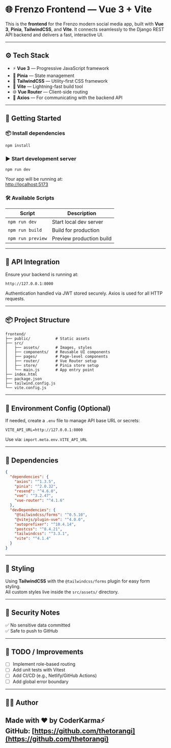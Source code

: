 # 🌐 Frenzo Frontend — Vue 3 + Vite

This is the **frontend** for the Frenzo modern social media app, built with **Vue 3**, **Pinia**, **TailwindCSS**, and **Vite**. It connects seamlessly to the Django REST API backend and delivers a fast, interactive UI.

---

## ⚙️ Tech Stack

- ⚡ **Vue 3** — Progressive JavaScript framework
- 🌿 **Pinia** — State management
- 🎨 **TailwindCSS** — Utility-first CSS framework
- 🚀 **Vite** — Lightning-fast build tool
- 🌐 **Vue Router** — Client-side routing
- 🔗 **Axios** — For communicating with the backend API

---

## 🚀 Getting Started

### 📦 Install dependencies

```bash
npm install
```

### ▶️ Start development server

```bash
npm run dev
```

Your app will be running at:  
[http://localhost:5173](http://localhost:5173)

### 🛠 Available Scripts

| Script       | Description                  |
|--------------|------------------------------|
| `npm run dev`     | Start local dev server     |
| `npm run build`   | Build for production       |
| `npm run preview` | Preview production build   |

---

## 🔗 API Integration

Ensure your backend is running at:

```
http://127.0.0.1:8000
```

Authentication handled via JWT stored securely. Axios is used for all HTTP requests.

---

## 📦 Project Structure

```
frontend/
├── public/           # Static assets
├── src/
│   ├── assets/       # Images, styles
│   ├── components/   # Reusable UI components
│   ├── pages/        # Page-level components
│   ├── router/       # Vue Router setup
│   ├── store/        # Pinia store setup
│   └── main.js       # App entry point
├── index.html
├── package.json
├── tailwind.config.js
└── vite.config.js
```

---

## 🧪 Environment Config (Optional)

If needed, create a `.env` file to manage API base URL or secrets:

```
VITE_API_URL=http://127.0.0.1:8000
```

Use via: `import.meta.env.VITE_API_URL`

---

## 🧰 Dependencies

```json
{
  "dependencies": {
    "axios": "^1.3.5",
    "pinia": "^2.0.32",
    "resend": "^4.6.0",
    "vue": "^3.2.47",
    "vue-router": "^4.1.6"
  },
  "devDependencies": {
    "@tailwindcss/forms": "^0.5.10",
    "@vitejs/plugin-vue": "^4.0.0",
    "autoprefixer": "^10.4.14",
    "postcss": "^8.4.21",
    "tailwindcss": "^3.3.1",
    "vite": "^4.1.4"
  }
}
```

---

## 🎨 Styling

Using **TailwindCSS** with the `@tailwindcss/forms` plugin for easy form styling.  
All custom styles live inside the `src/assets/` directory.

---

## 🔐 Security Notes

✅ No sensitive data committed  
✅ Safe to push to GitHub

---

## 📌 TODO / Improvements

- [ ] Implement role-based routing  
- [ ] Add unit tests with Vitest  
- [ ] Add CI/CD (e.g., Netlify/GitHub Actions)  
- [ ] Add global error boundary

---

## 👨‍💻 Author

Made with ❤️ by **CoderKarma⚡**  
GitHub: [https://github.com/thetorangi](https://github.com/thetorangi)
---
